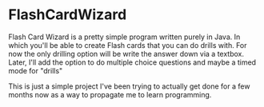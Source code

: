 FlashCardWizard
===============

Flash Card Wizard is a pretty simple program written purely in Java. In which you'll be able to create Flash cards that you can do drills with. For now the only drilling option will be write the answer down via a textbox. Later, I'll add the option to do multiple choice questions and maybe a timed mode for "drills"

This is just a simple project I've been trying to actually get done for a few months now as a way to propagate me to learn programming.
